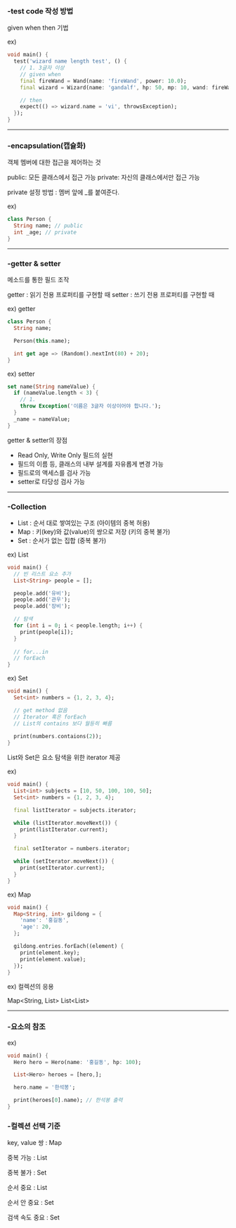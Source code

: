 ### -test code 작성 방법

given when then 기법

ex)

```dart
void main() {
  test('wizard name length test', () {
    // 1. 3글자 이상
    // given when
    final fireWand = Wand(name: 'fireWand', power: 10.0);
    final wizard = Wizard(name: 'gandalf', hp: 50, mp: 10, wand: fireWand);

    // then
    expect(() => wizard.name = 'vi', throwsException);
  });
}
```

***

### -encapsulation(캡슐화)

객체 멤버에 대한 접근을 제어하는 것

public: 모든 클래스에서 접근 가능
private: 자신의 클래스에서만 접근 가능

private 설정 방법 : 멤버 앞에 _를 붙여준다.

ex)

```dart
class Person {
  String name; // public
  int _age; // private
}
```

***

### -getter & setter

메소드를 통한 필드 조작

getter : 읽기 전용 프로퍼티를 구현할 때
setter : 쓰기 전용 프로퍼티를 구현할 때

ex) getter

```dart
class Person {
  String name;

  Person(this.name);

  int get age => (Random().nextInt(80) + 20);
}
```

ex) setter

```dart
set name(String nameValue) {
  if (nameValue.length < 3) {
    // 1.
    throw Exception('이름은 3글자 이상이어야 합니다.');
  }
  _name = nameValue;
}
```

getter & setter의 장점

+ Read Only, Write Only 필드의 실현
+ 필드의 이름 등, 클래스의 내부 설계를 자유롭게 변경 가능
+ 필드로의 액세스를 검사 가능
+ setter로 타당성 검사 가능

***

### -Collection

+ List : 순서 대로 쌓여있는 구조 (아이템의 중복 허용)
+ Map : 키(key)와 값(value)의 쌍으로 저장 (키의 중복 불가)
+ Set : 순서가 없는 집합 (중복 불가)

ex) List

```dart
void main() {
  // 빈 리스트 요소 추가 
  List<String> people = [];

  people.add('유비');
  people.add('관우');
  people.add('장비');

  // 탐색
  for (int i = 0; i < people.length; i++) {
    print(people[i]);
  }
  
  // for...in
  // forEach
}
```

ex) Set

```dart
void main() {
  Set<int> numbers = {1, 2, 3, 4};

  // get method 없음
  // Iterator 혹은 forEach
  // List의 contains 보다 월등히 빠름
  
  print(numbers.contaions(2));
}
```

List와 Set은 요소 탐색을 위한 iterator 제공

ex)

```dart
void main() {
  List<int> subjects = [10, 50, 100, 100, 50];
  Set<int> numbers = {1, 2, 3, 4};

  final listIterator = subjects.iterator;

  while (listIterator.moveNext()) {
    print(listIterator.current);
  }

  final setIterator = numbers.iterator;

  while (setIterator.moveNext()) {
    print(setIterator.current);
  }
}
```

ex) Map

```dart
void main() {
  Map<String, int> gildong = {
    'name': '홍길동',
    'age': 20,
  };

  gildong.entries.forEach((element) {
    print(element.key);
    print(element.value);
  });
}
```

ex) 컬렉션의 응용

Map<String, List<String>>
List<List<Hereo>>

***

### -요소의 참조

ex)

```dart
void main() {
  Hero hero = Hero(name: '홍길동', hp: 100);

  List<Hero> heroes = [hero,];

  hero.name = '한석봉';

  print(heroes[0].name); // 한석봉 출력
}
```

### -컬렉션 선택 기준

key, value 쌍 : Map

중복 가능 : List

중복 불가 : Set

순서 중요 : List

순서 안 중요 : Set

검색 속도 중요 : Set
